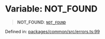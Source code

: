 # Variable: NOT\_FOUND

> **NOT\_FOUND**: [`NOT_FOUND`](../enumerations/MethodErrorCode.md#not_found)

Defined in: [packages/common/src/errors.ts:99](https://github.com/dcdpr/did-btcr2-js/blob/c82bc5c69016e1146a0c52c6e6b21621f5abd6d4/packages/common/src/errors.ts#L99)
